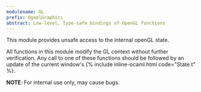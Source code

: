 ```yaml
---
modulename: GL
prefix: OgamlGraphics
abstract: Low-level, type-safe bindings of OpenGL functions
---
```


This module provides unsafe access to the internal openGL state.

All functions in this module modify the GL context without further verification.
Any call to one of these functions should be followed by an update of the
current window's {% include inline-ocaml.html code="State.t" %}.

**NOTE**: For internal use only, may cause bugs.
